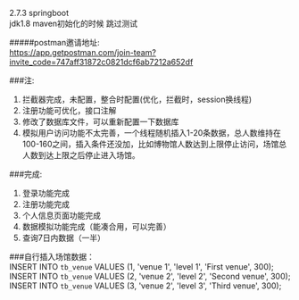 2.7.3 springboot  
jdk1.8
maven初始化的时候 跳过测试  

#####postman邀请地址:  
https://app.getpostman.com/join-team?invite_code=747aff31872c0821dcf6ab7212a652df

###注:  
1. 拦截器完成，未配置，整合时配置(优化，拦截时，session换线程)
2. 注册功能可优化，接口注解
3. 修改了数据库文件，可以重新配置一下数据库
4. 模拟用户访问功能不太完善，一个线程随机插入1-20条数据，总人数维持在100-160之间，插入条件还没加，比如博物馆人数达到上限停止访问，场馆总人数到达上限之后停止进入场馆。

###完成:  
1. 登录功能完成  
2. 注册功能完成
3. 个人信息页面功能完成
4. 数据模拟功能完成（能凑合用，可以完善）
5. 查询7日内数据（一半）


###自行插入场馆数据：    
INSERT INTO `tb_venue` VALUES (1, 'venue 1', 'level 1', 'First venue', 300);  
INSERT INTO `tb_venue` VALUES (2, 'venue 2', 'level 2', 'Second venue', 300);  
INSERT INTO `tb_venue` VALUES (3, 'venue 2', 'level 3', 'Third venue', 300);  
